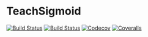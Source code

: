 # TeachSigmoid

[![Build Status](https://travis-ci.com/Ytgr/TeachSigmoid.jl.svg?branch=master)](https://travis-ci.com/Ytgr/TeachSigmoid.jl)
[![Build Status](https://ci.appveyor.com/api/projects/status/github/Ytgr/TeachSigmoid.jl?svg=true)](https://ci.appveyor.com/project/Ytgr/TeachSigmoid-jl)
[![Codecov](https://codecov.io/gh/Ytgr/TeachSigmoid.jl/branch/master/graph/badge.svg)](https://codecov.io/gh/Ytgr/TeachSigmoid.jl)
[![Coveralls](https://coveralls.io/repos/github/Ytgr/TeachSigmoid.jl/badge.svg?branch=master)](https://coveralls.io/github/Ytgr/TeachSigmoid.jl?branch=master)
